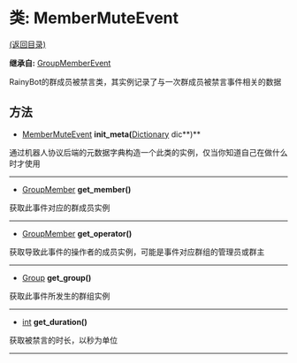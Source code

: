 # 类: MemberMuteEvent  
[(返回目录)](README.md)  
  
**继承自:** [GroupMemberEvent](GroupMemberEvent.md)  
  
RainyBot的群成员被禁言类，其实例记录了与一次群成员被禁言事件相关的数据  
  
## 方法 
  
- [MemberMuteEvent](MemberMuteEvent.md) **init_meta(**[Dictionary](https://docs.godotengine.org/en/latest/classes/class_dictionary.html) dic**)**  
  
通过机器人协议后端的元数据字典构造一个此类的实例，仅当你知道自己在做什么时才使用  
  
---  
  
- [GroupMember](GroupMember.md) **get_member()**  
  
获取此事件对应的群成员实例  
  
---  
  
- [GroupMember](GroupMember.md) **get_operator()**  
  
获取导致此事件的操作者的成员实例，可能是事件对应群组的管理员或群主  
  
---  
  
- [Group](Group.md) **get_group()**  
  
获取此事件所发生的群组实例  
  
---  
  
- [int](https://docs.godotengine.org/en/latest/classes/class_int.html) **get_duration()**  
  
获取被禁言的时长，以秒为单位  
  
---  
  

